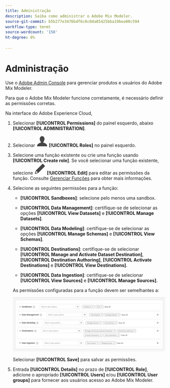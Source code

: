 ```yaml
---
title: Administração
description: Saiba como administrar o Adobe Mix Modeler.
source-git-commit: b5b277e3476bdf6c0c0da85425bba19bea00c594
workflow-type: tm+mt
source-wordcount: '158'
ht-degree: 8%

---
```



# Administração

Use o [Adobe Admin Console](https://helpx.adobe.com/br/enterprise/using/admin-console.html) para gerenciar produtos e usuários do Adobe Mix Modeler.

Para que o Adobe Mix Modeler funcione corretamente, é necessário definir as permissões corretas.

Na interface do Adobe Experience Cloud,

1. Selecionar **[!UICONTROL Permissions]** do painel esquerdo, abaixo **[!UICONTROL ADMINISTRATION]**.

1. Selecionar ![Person](assets/icons/User.svg) **[!UICONTROL Roles]** no painel esquerdo.

1. Selecione uma função existente ou crie uma função usando **[!UICONTROL Create role]**. Se você selecionar uma função existente, selecione ![Editar](assets/icons/Edit.svg) **[!UICONTROL Edit]** para editar as permissões da função. Consulte [Gerenciar Funções](https://helpx.adobe.com/br/enterprise/using/admin-console.html) para obter mais informações.

1. Selecione as seguintes permissões para a função:

   * **[!UICONTROL Sandboxes]**: selecione pelo menos uma sandbox.

   * **[!UICONTROL Data Management]**: certifique-se de selecionar as opções **[!UICONTROL View Datasets]** e **[!UICONTROL Manage Datasets]**.

   * **[!UICONTROL Data Modeling]**: certifique-se de selecionar as opções **[!UICONTROL Manage Schemas]** e **[!UICONTROL View Schemas]**.

   * **[!UICONTROL Destinations]**: certifique-se de selecionar **[!UICONTROL Manage and Activate Dataset Destination]**, **[!UICONTROL Destination Authoring]**, **[!UICONTROL Activate Destinations]** e **[!UICONTROL View Destinations]**.

   * **[!UICONTROL Data Ingestion]**: certifique-se de selecionar **[!UICONTROL View Sources]** e **[!UICONTROL Manage Sources]**.

   <!--
    * **[!UICONTROL Data Governance]**: ensure you select **[!UICONTROL View User Activity Log]** and **[!UICONTROL View Data Usage Policies]**.
    -->

   As permissões configuradas para a função devem ser semelhantes a:

   ![Permissões](assets/permissions.png)

   <!--![Permissions](assets/permissions-including-privacy.png)-->

   Selecionar **[!UICONTROL Save]** para salvar as permissões.

1. Entrada **[!UICONTROL Details]** no prazo de **[!UICONTROL Role]**, adicione o apropriado **[!UICONTROL Users]** e/ou **[!UICONTROL User groups]** para fornecer aos usuários acesso ao Adobe Mix Modeler.
